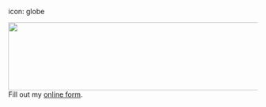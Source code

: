 icon: globe

<img src="http://gdurl.com/uEcf" width="590" height="138">

<div id="wufoo-zq9n4iq0s4da50">
Fill out my <a href="https://worlddominationsummit.wufoo.com/forms/zq9n4iq0s4da50">online form</a>.
</div>
<script type="text/javascript">var zq9n4iq0s4da50;(function(d, t) {
var s = d.createElement(t), options = {
'userName':'worlddominationsummit',
'formHash':'zq9n4iq0s4da50',
'autoResize':true,
'height':'3583',
'async':true,
'host':'wufoo.com',
'header':'show',
'ssl':true};
s.src = ('https:' == d.location.protocol ? 'https://' : 'http://') + 'www.wufoo.com/scripts/embed/form.js';
s.onload = s.onreadystatechange = function() {
var rs = this.readyState; if (rs) if (rs != 'complete') if (rs != 'loaded') return;
try { zq9n4iq0s4da50 = new WufooForm();zq9n4iq0s4da50.initialize(options);zq9n4iq0s4da50.display(); } catch (e) {}};
var scr = d.getElementsByTagName(t)[0], par = scr.parentNode; par.insertBefore(s, scr);
})(document, 'script');</script>
